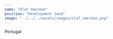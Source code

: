 ```yaml
---
name: "Olaf Veerman"
position: "Development Seed"
image: "../../../assets/images/olaf_veerman.png"
---
```


Portugal
